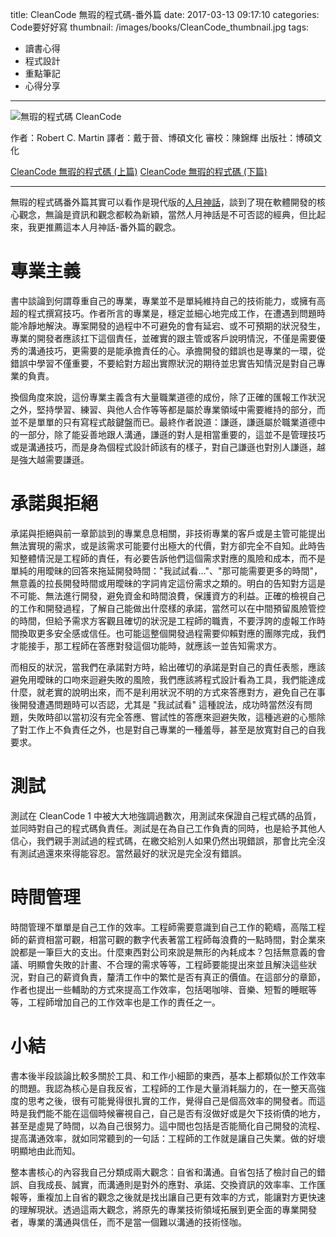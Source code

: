 title: CleanCode 無瑕的程式碼-番外篇
date: 2017-03-13 09:17:10
categories: Code要好好寫
thumbnail: /images/books/CleanCode_thumbnail.jpg
tags:
- 讀書心得
- 程式設計
- 重點筆記
- 心得分享
---

![無瑕的程式碼 CleanCode](/images/books/CleanCode.jpg)

作者：Robert C. Martin
譯者：戴于晉、博碩文化
審校：陳錦輝
出版社：博碩文化

[CleanCode 無瑕的程式碼 (上篇)](/2017/02/05/20170205_BOOKS_CleanCode1-1/)
[CleanCode 無瑕的程式碼 (下篇)](/2017/02/05/20170205_BOOKS_CleanCode1-2/)

*****

無瑕的程式碼番外篇其實可以看作是現代版的[人月神話](/2017/02/10/20170210_BOOKS_人月神話/)，談到了現在軟體開發的核心觀念，無論是資訊和觀念都較為新穎，當然人月神話是不可否認的經典，但比起來，我更推薦這本人月神話-番外篇的觀念。

# 專業主義

書中談論到何謂尊重自己的專業，專業並不是單純維持自己的技術能力，或擁有高超的程式撰寫技巧。作者所言的專業是，穩定並細心地完成工作，在遭遇到問題時能冷靜地解決。專案開發的過程中不可避免的會有延宕、或不可預期的狀況發生，專業的開發者應該扛下這個責任，並確實的跟主管或客戶說明情況，不僅是需要優秀的溝通技巧，更需要的是能承擔責任的心。承擔開發的錯誤也是專業的一環，從錯誤中學習不僅重要，不要給對方超出實際狀況的期待並忠實告知情況是對自己專業的負責。

<!-- more -->

換個角度來說，這份專業主義含有大量職業道德的成份，除了正確的匯報工作狀況之外，堅持學習、練習、與他人合作等等都是屬於專業領域中需要維持的部分，而並不是單單的只有寫程式敲鍵盤而已。最終作者說道：謙遜，謙遜屬於職業道德中的一部分，除了能妥善地跟人溝通，謙遜的對人是相當重要的，這並不是管理技巧或是溝通技巧，而是身為個程式設計師該有的樣子，對自己謙遜也對別人謙遜，越是強大越需要謙遜。

# 承諾與拒絕

承諾與拒絕與前一章節談到的專業息息相關，非技術專業的客戶或是主管可能提出無法實現的需求，或是該需求可能要付出極大的代價，對方卻完全不自知。此時告知整體情況是工程師的責任，有必要告訴他們這個需求對應的風險和成本，而不是單純的用曖昧的回答來拖延開發時間："我試試看..."、"那可能需要更多的時間"，無意義的拉長開發時間或用曖昧的字詞肯定這份需求之類的。明白的告知對方這是不可能、無法進行開發，避免資金和時間浪費，保護資方的利益。正確的檢視自己的工作和開發過程，了解自己能做出什麼樣的承諾，當然可以在中間預留風險管控的時間，但給予需求方客觀且確切的狀況是工程師的職責，不要浮誇的虛報工作時間換取更多安全感或信任。也可能這整個開發過程需要仰賴對應的團隊完成，我們才能接手，那工程師在答應對發這個功能時，就應該一並告知需求方。

而相反的狀況，當我們在承諾對方時，給出確切的承諾是對自己的責任表態，應該避免用曖昧的口吻來迴避失敗的風險，我們應該將程式設計看為工具，我們能達成什麼，就老實的說明出來，而不是利用狀況不明的方式來答應對方，避免自己在事後開發遭遇問題時可以否認，尤其是 "我試試看" 這種說法，成功時當然沒有問題，失敗時卻以當初沒有完全答應、嘗試性的答應來迴避失敗，這種逃避的心態除了對工作上不負責任之外，也是對自己專業的一種羞辱，甚至是放寬對自己的自我要求。

# 測試

測試在 CleanCode 1 中被大大地強調過數次，用測試來保證自己程式碼的品質，並同時對自己的程式碼負責任。測試是在為自己工作負責的同時，也是給予其他人信心，我們親手測試過的程式碼，在繳交給別人如果仍然出現錯誤，那會比完全沒有測試過還來來得能容忍。當然最好的狀況是完全沒有錯誤。

# 時間管理

時間管理不單單是自己工作的效率。工程師需要意識到自己工作的範疇，高階工程師的薪資相當可觀，相當可觀的數字代表著當工程師每浪費的一點時間，對企業來說都是一筆巨大的支出。什麼東西對公司來說是無形的內耗成本？包括無意義的會議、明顯會失敗的計畫、不合理的需求等等，工程師要能提出來並且解決這些狀況，對自己的薪資負責，釐清工作中的繁忙是否有真正的價值。在這部分的章節，作者也提出一些輔助的方式來提高工作效率，包括喝咖啡、音樂、短暫的睡眠等等，工程師增加自己的工作效率也是工作的責任之一。

# 小結

書本後半段談論比較多關於工具、和工作小細節的東西，基本上都類似於工作效率的問題。我認為核心是自我反省，工程師的工作是大量消耗腦力的，在一整天高強度的思考之後，很有可能覺得很扎實的工作，覺得自己是個高效率的開發者。而這時是我們能不能在這個時候審視自己，自己是否有沒做好或是欠下技術債的地方，甚至是虛晃了時間，以為自己很努力。這中間也包括是否能簡化自己開發的流程、提高溝通效率，就如同常聽到的一句話：工程師的工作就是讓自己失業。做的好壞明顯地由此而知。

整本書核心的內容我自己分類成兩大觀念：自省和溝通。自省包括了檢討自己的錯誤、自我成長、誠實，而溝通則是對外的應對、承諾、交換資訊的效率率、工作匯報等，重複加上自省的觀念之後就是找出讓自己更有效率的方式，能讓對方更快速的理解現狀。透過這兩大觀念，將原先的專業技術領域拓展到更全面的專業開發者，專業的溝通與信任，而不是當一個難以溝通的技術怪咖。

